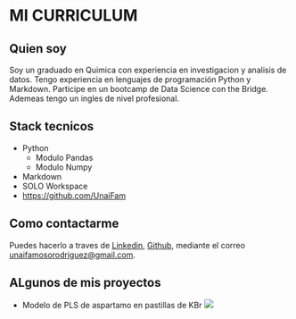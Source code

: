 # MI CURRICULUM

## Quien soy

Soy un graduado en Quimica con experiencia en investigacion y analisis de datos. Tengo experiencia en lenguajes de programación Python y Markdown.
Participe en un bootcamp de Data Science con the Bridge.
Ademeas tengo un ingles de nivel profesional.


## Stack tecnicos
* Python
  * Modulo Pandas
  * Modulo Numpy
* Markdown
* SOLO Workspace
* https://github.com/UnaiFam
  
## Como contactarme

Puedes hacerlo a traves de [Linkedin](www.linkedin.com/in/unai-famoso-rodriguez-873861333), [Github](https://github.com/UnaiFam), mediante el correo unaifamosorodriguez@gmail.com.

## ALgunos de mis proyectos
* Modelo de PLS  de aspartamo en pastillas de KBr
  ![](https://github.com/UnaiFam/UnaiFam.github.io/Imagen3.jpg)
  
